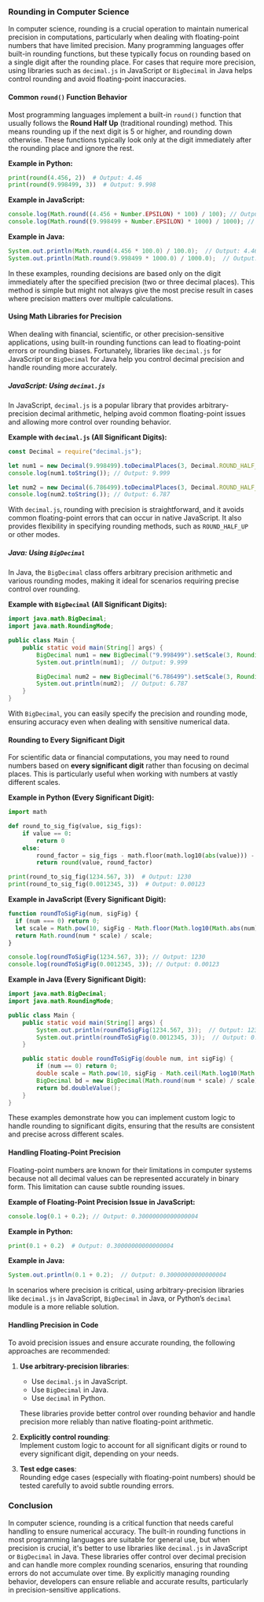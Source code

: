 ### Rounding in Computer Science

In computer science, rounding is a crucial operation to maintain numerical precision in computations, particularly when dealing with floating-point numbers that have limited precision. Many programming languages offer built-in rounding functions, but these typically focus on rounding based on a single digit after the rounding place. For cases that require more precision, using libraries such as `decimal.js` in JavaScript or `BigDecimal` in Java helps control rounding and avoid floating-point inaccuracies.

#### Common `round()` Function Behavior

Most programming languages implement a built-in `round()` function that usually follows the **Round Half Up** (traditional rounding) method. This means rounding up if the next digit is 5 or higher, and rounding down otherwise. These functions typically look only at the digit immediately after the rounding place and ignore the rest.

**Example in Python:**

```python
print(round(4.456, 2))  # Output: 4.46
print(round(9.998499, 3))  # Output: 9.998
```

**Example in JavaScript:**

```javascript
console.log(Math.round((4.456 + Number.EPSILON) * 100) / 100); // Output: 4.46
console.log(Math.round((9.998499 + Number.EPSILON) * 1000) / 1000); // Output: 9.998
```

**Example in Java:**

```java
System.out.println(Math.round(4.456 * 100.0) / 100.0);  // Output: 4.46
System.out.println(Math.round(9.998499 * 1000.0) / 1000.0);  // Output: 9.998
```

In these examples, rounding decisions are based only on the digit immediately after the specified precision (two or three decimal places). This method is simple but might not always give the most precise result in cases where precision matters over multiple calculations.

#### Using Math Libraries for Precision

When dealing with financial, scientific, or other precision-sensitive applications, using built-in rounding functions can lead to floating-point errors or rounding biases. Fortunately, libraries like `decimal.js` for JavaScript or `BigDecimal` for Java help you control decimal precision and handle rounding more accurately.

##### JavaScript: Using `decimal.js`

In JavaScript, `decimal.js` is a popular library that provides arbitrary-precision decimal arithmetic, helping avoid common floating-point issues and allowing more control over rounding behavior.

**Example with `decimal.js` (All Significant Digits):**

```javascript
const Decimal = require("decimal.js");

let num1 = new Decimal(9.998499).toDecimalPlaces(3, Decimal.ROUND_HALF_UP);
console.log(num1.toString()); // Output: 9.999

let num2 = new Decimal(6.786499).toDecimalPlaces(3, Decimal.ROUND_HALF_UP);
console.log(num2.toString()); // Output: 6.787
```

With `decimal.js`, rounding with precision is straightforward, and it avoids common floating-point errors that can occur in native JavaScript. It also provides flexibility in specifying rounding methods, such as `ROUND_HALF_UP` or other modes.

##### Java: Using `BigDecimal`

In Java, the `BigDecimal` class offers arbitrary precision arithmetic and various rounding modes, making it ideal for scenarios requiring precise control over rounding.

**Example with `BigDecimal` (All Significant Digits):**

```java
import java.math.BigDecimal;
import java.math.RoundingMode;

public class Main {
    public static void main(String[] args) {
        BigDecimal num1 = new BigDecimal("9.998499").setScale(3, RoundingMode.HALF_UP);
        System.out.println(num1);  // Output: 9.999

        BigDecimal num2 = new BigDecimal("6.786499").setScale(3, RoundingMode.HALF_UP);
        System.out.println(num2);  // Output: 6.787
    }
}
```

With `BigDecimal`, you can easily specify the precision and rounding mode, ensuring accuracy even when dealing with sensitive numerical data.

#### Rounding to Every Significant Digit

For scientific data or financial computations, you may need to round numbers based on **every significant digit** rather than focusing on decimal places. This is particularly useful when working with numbers at vastly different scales.

**Example in Python (Every Significant Digit):**

```python
import math

def round_to_sig_fig(value, sig_figs):
    if value == 0:
        return 0
    else:
        round_factor = sig_figs - math.floor(math.log10(abs(value))) - 1
        return round(value, round_factor)

print(round_to_sig_fig(1234.567, 3))  # Output: 1230
print(round_to_sig_fig(0.0012345, 3))  # Output: 0.00123
```

**Example in JavaScript (Every Significant Digit):**

```javascript
function roundToSigFig(num, sigFig) {
  if (num === 0) return 0;
  let scale = Math.pow(10, sigFig - Math.floor(Math.log10(Math.abs(num))) - 1);
  return Math.round(num * scale) / scale;
}

console.log(roundToSigFig(1234.567, 3)); // Output: 1230
console.log(roundToSigFig(0.0012345, 3)); // Output: 0.00123
```

**Example in Java (Every Significant Digit):**

```java
import java.math.BigDecimal;
import java.math.RoundingMode;

public class Main {
    public static void main(String[] args) {
        System.out.println(roundToSigFig(1234.567, 3));  // Output: 1230
        System.out.println(roundToSigFig(0.0012345, 3));  // Output: 0.00123
    }

    public static double roundToSigFig(double num, int sigFig) {
        if (num == 0) return 0;
        double scale = Math.pow(10, sigFig - Math.ceil(Math.log10(Math.abs(num))));
        BigDecimal bd = new BigDecimal(Math.round(num * scale) / scale);
        return bd.doubleValue();
    }
}
```

These examples demonstrate how you can implement custom logic to handle rounding to significant digits, ensuring that the results are consistent and precise across different scales.

#### Handling Floating-Point Precision

Floating-point numbers are known for their limitations in computer systems because not all decimal values can be represented accurately in binary form. This limitation can cause subtle rounding issues.

**Example of Floating-Point Precision Issue in JavaScript:**

```javascript
console.log(0.1 + 0.2); // Output: 0.30000000000000004
```

**Example in Python:**

```python
print(0.1 + 0.2)  # Output: 0.30000000000000004
```

**Example in Java:**

```java
System.out.println(0.1 + 0.2);  // Output: 0.30000000000000004
```

In scenarios where precision is critical, using arbitrary-precision libraries like `decimal.js` in JavaScript, `BigDecimal` in Java, or Python’s `decimal` module is a more reliable solution.

#### Handling Precision in Code

To avoid precision issues and ensure accurate rounding, the following approaches are recommended:

1. **Use arbitrary-precision libraries**:

   - Use `decimal.js` in JavaScript.
   - Use `BigDecimal` in Java.
   - Use `decimal` in Python.

   These libraries provide better control over rounding behavior and handle precision more reliably than native floating-point arithmetic.

2. **Explicitly control rounding**:  
   Implement custom logic to account for all significant digits or round to every significant digit, depending on your needs.

3. **Test edge cases**:  
   Rounding edge cases (especially with floating-point numbers) should be tested carefully to avoid subtle rounding errors.

### Conclusion

In computer science, rounding is a critical function that needs careful handling to ensure numerical accuracy. The built-in rounding functions in most programming languages are suitable for general use, but when precision is crucial, it's better to use libraries like `decimal.js` in JavaScript or `BigDecimal` in Java. These libraries offer control over decimal precision and can handle more complex rounding scenarios, ensuring that rounding errors do not accumulate over time. By explicitly managing rounding behavior, developers can ensure reliable and accurate results, particularly in precision-sensitive applications.

